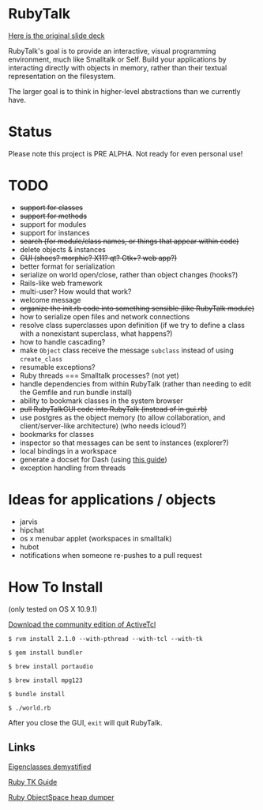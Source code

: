RubyTalk
========

[Here is the original slide deck](https://docs.google.com/presentation/d/14CCKIB5iXrKT98HmsTGJHgk6ceFDPNabcDzhj25qvmY/edit?usp=sharing)

RubyTalk's goal is to provide an interactive, visual programming environment, much like Smalltalk or Self. Build your applications by interacting directly with objects in memory, rather than their textual representation on the filesystem.

The larger goal is to think in higher-level abstractions than we currently have.

Status
======

Please note this project is PRE ALPHA. Not ready for even personal use!

# TODO

- ~~support for classes~~
- ~~support for methods~~
- support for modules
- support for instances
- ~~search (for module/class names, or things that appear within code)~~
- delete objects & instances
- ~~GUI (shoes? morphic? X11? qt? Gtk+? web app?)~~
- better format for serialization
- serialize on world open/close, rather than object changes (hooks?)
- Rails-like web framework
- multi-user? How would that work?
- welcome message
- ~~organize the init.rb code into something sensible (like RubyTalk module)~~
- how to serialize open files and network connections
- resolve class superclasses upon definition (if we try to define a class with a nonexistant superclass, what happens?)
- how to handle cascading?
- make `Object` class receive the message `subclass` instead of using `create_class`
- resumable exceptions?
- Ruby threads === Smalltalk processes? (not yet)
- handle dependencies from within RubyTalk (rather than needing to edit the Gemfile and run bundle install)
- ability to bookmark classes in the system browser
- ~~pull RubyTalkGUI code into RubyTalk (instead of in gui.rb)~~
- use postgres as the object memory (to allow collaboration, and client/server-like architecture) (who needs icloud?)
- bookmarks for classes
- inspector so that messages can be sent to instances (explorer?)
- local bindings in a workspace
- generate a docset for Dash (using [this guide](http://kapeli.com/docsets))
- exception handling from threads

# Ideas for applications / objects

- jarvis
- hipchat
- os x menubar applet (workspaces in smalltalk)
- hubot
- notifications when someone re-pushes to a pull request


How To Install
=============

(only tested on OS X 10.9.1)

[Download the community edition of ActiveTcl](http://www.activestate.com/activetcl)

```
$ rvm install 2.1.0 --with-pthread --with-tcl --with-tk

$ gem install bundler

$ brew install portaudio

$ brew install mpg123

$ bundle install

$ ./world.rb

```

After you close the GUI, `exit` will quit RubyTalk.


## Links

[Eigenclasses demystified](http://madebydna.com/all/code/2011/06/24/eigenclasses-demystified.html)

[Ruby TK Guide](http://www.tutorialspoint.com/ruby/ruby_tk_guide.htm)

[Ruby ObjectSpace heap dumper](http://tmm1.net/ruby21-objspace/)

